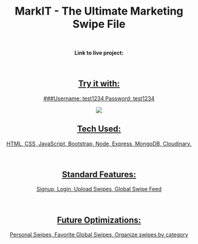 <div align="center">

# MarkIT - The Ultimate Marketing Swipe File

<br>

  **Link to live project:** <a href="https://markit.up.railway.app/" target="_blank" />

<br>
  
## Try it with:
  
###Username: test1234  Password: test1234

<img src="https://i.ibb.co/q7SQZB5/mark-IThero.jpg" border="0">

<br>

## Tech Used: 
  
HTML, CSS, JavaScript, Bootstrap, Node, Express, MongoDB, Cloudinary. 

<br> 

## Standard Features:

Signup, Login, Upload Swipes, Global Swipe Feed

<br>
  
## Future Optimizations:
  
Personal Swipes, Favorite Global Swipes, Organize swipes by category
  
<br>

